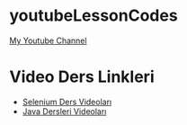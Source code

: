 # youtubeLessonCodes

[My Youtube Channel](https://www.youtube.com/channel/UCg8-_wiMA4Fiquvknw-xSsw) 

# Video Ders Linkleri

* [Selenium Ders Videoları](https://www.youtube.com/channel/UCg8-_wiMA4Fiquvknw-xSsw) 
* [Java Dersleri Videoları](https://www.youtube.com/watch?v=txwUdyOAU44&list=PLXmk70Y6yySSmz9ifNoax-8VGRHcp4igI)

 
